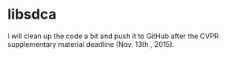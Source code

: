 # libsdca
I will clean up the code a bit and push it to GitHub after the CVPR supplementary material deadline (Nov. 13th , 2015).
